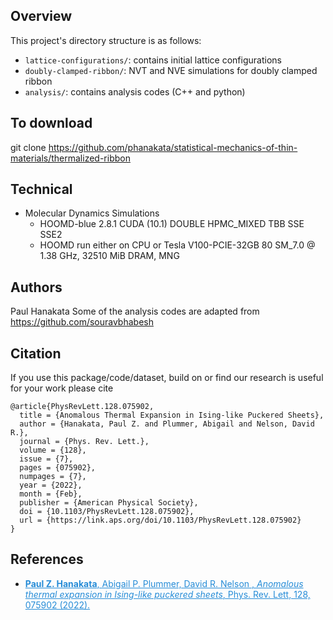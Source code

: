 ## Overview 
This project's directory structure is as follows:
* ```lattice-configurations/```: contains initial lattice configurations 
* ```doubly-clamped-ribbon/```: NVT and NVE simulations for doubly clamped ribbon
* ```analysis/```: contains analysis codes (C++ and python) 


## To download 
git clone https://github.com/phanakata/statistical-mechanics-of-thin-materials/thermalized-ribbon

## Technical 
* Molecular Dynamics Simulations 
  * HOOMD-blue 2.8.1 CUDA (10.1) DOUBLE HPMC_MIXED TBB SSE SSE2 
  * HOOMD run either on CPU or Tesla V100-PCIE-32GB  80 SM_7.0 @ 1.38 GHz, 32510 MiB DRAM, MNG


## Authors
Paul Hanakata
Some of the analysis codes are adapted from https://github.com/souravbhabesh

## Citation

If you use this package/code/dataset, build on  or find our research is useful for your work please cite 
```
@article{PhysRevLett.128.075902,
  title = {Anomalous Thermal Expansion in Ising-like Puckered Sheets},
  author = {Hanakata, Paul Z. and Plummer, Abigail and Nelson, David R.},
  journal = {Phys. Rev. Lett.},
  volume = {128},
  issue = {7},
  pages = {075902},
  numpages = {7},
  year = {2022},
  month = {Feb},
  publisher = {American Physical Society},
  doi = {10.1103/PhysRevLett.128.075902},
  url = {https://link.aps.org/doi/10.1103/PhysRevLett.128.075902}
}
```


## References
* <a href="https://journals.aps.org/prl/abstract/10.1103/PhysRevLett.121.255304" style="color:#268cd7
"> **Paul Z. Hanakata**, Abigail P. Plummer, David R. Nelson , *Anomalous thermal expansion in Ising-like puckered sheets*, Phys. Rev. Lett, 128, 075902  (2022).</a>
